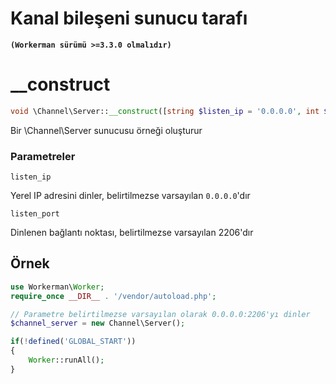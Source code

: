 # Kanal bileşeni sunucu tarafı

**``` (Workerman sürümü >=3.3.0 olmalıdır) ```**

# __construct
```php
void \Channel\Server::__construct([string $listen_ip = '0.0.0.0', int $listen_port = 2206])
```

Bir \Channel\Server sunucusu örneği oluşturur

### Parametreler
 ``` listen_ip ```

Yerel IP adresini dinler, belirtilmezse varsayılan ```0.0.0.0```'dır

 ``` listen_port ```

Dinlenen bağlantı noktası, belirtilmezse varsayılan 2206'dır

## Örnek

```php
use Workerman\Worker;
require_once __DIR__ . '/vendor/autoload.php';

// Parametre belirtilmezse varsayılan olarak 0.0.0.0:2206'yı dinler
$channel_server = new Channel\Server();

if(!defined('GLOBAL_START'))
{
    Worker::runAll();
}
```
